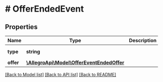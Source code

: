 # # OfferEndedEvent

## Properties

Name | Type | Description | Notes
------------ | ------------- | ------------- | -------------
**type** | **string** |  | [default to 'OFFER_ENDED']
**offer** | [**\AllegroApi\Model\OfferEventEndedOffer**](OfferEventEndedOffer.md) |  |

[[Back to Model list]](../../README.md#models) [[Back to API list]](../../README.md#endpoints) [[Back to README]](../../README.md)
